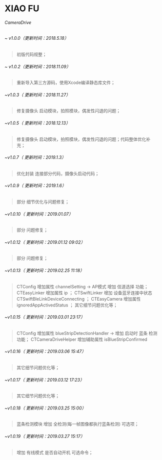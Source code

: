 # XIAO FU
######  CameraDrive 

###### ~ v1.0.0（更新时间：2018.5.18）
>初版代码规整；

###### ~ v1.0.2（更新时间：2018.11.09）
>重新导入第三方源码，使用Xcode编译静态库文件；

###### ~v1.0.3（ 更新时间：2018.11.27）
>修复摄像头 启动模块，拍照模块，偶发性闪退的问题；

###### ~v1.0.5（ 更新时间：2018.12.13）
>修复摄像头 启动模块，拍照模块，偶发性闪退的问题；代码整体优化补充；

###### ~v1.0.7（ 更新时间：2019.1.3）
>优化封装 连接部分代码，摄像头启动代码；

###### ~v1.0.9（ 更新时间：2019.1.6）
>部分 细节优化与问题修复；

###### ~v1.0.10（ 更新时间：2019.01.07）
>部分 问题修复；

###### ~v1.0.12（ 更新时间：2019.01.12 09:02）
>部分 问题修复；

###### ~v1.0.13（ 更新时间：2019.02.25 11:18）
>CTConfig 增加属性 channelSetting -> AP模式 增加 信道选择 功能；
>CTEasyLinker 增加属性 ip ；
>CTSwiftLinker 增加 设备蓝牙连接中状态 CTSwiftBleLinkDeviceConnecting ；
>CTEasyCamera 增加属性 ignoredAppActivedStatus ；
>其它细节问题优化等；

###### ~v1.0.15（ 更新时间：2019.03.01 23:17）
>CTConfig 增加属性 blueStripDetectionHandler -> 增加 启动时 蓝条 检测功能；
>CTCameraDriveHelper 增加辅助属性 isBlueStripConfirmed

###### ~v1.0.16（ 更新时间：2019.03.06 15:47）
>其它细节问题优化等；

###### ~v1.0.17（ 更新时间：2019.03.12 17:23）
>其它细节问题优化等；

###### ~v1.0.18（ 更新时间：2019.03.25 15:00）
>蓝条检测模块 增加 全检测(每一帧图像都执行蓝条检测) 可选项；

###### ~v1.0.19（ 更新时间：2019.03.27 15:17）
>增加 有线模式 是否自动开机 可选命令；
